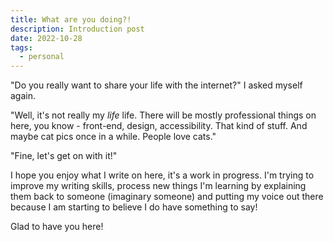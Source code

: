 ```yaml
---
title: What are you doing?!
description: Introduction post
date: 2022-10-28
tags:
  - personal
---
```


"Do you really want to share your life with the internet?" I asked myself again.

"Well, it's not really my _life_ life. There will be mostly professional things on here, you know - front-end, design, accessibility. That kind of stuff. And maybe cat pics once in a while. People love cats."

"Fine, let's get on with it!"

I hope you enjoy what I write on here, it's a work in progress. I'm trying to improve my writing skills, process new things I'm learning by explaining them back to someone (imaginary someone) and putting my voice out there because I am starting to believe I do have something to say!

Glad to have you here!
